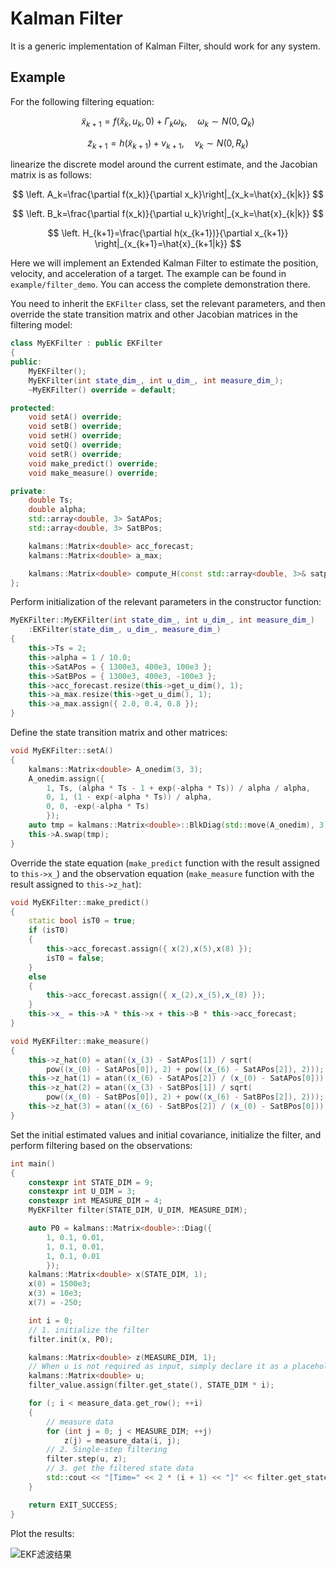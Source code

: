# Kalman Filter
It is a generic implementation of Kalman Filter, should work for any system.

## Example

For the following filtering equation:

```math
\tilde{x}_{k+1}=f\left(\hat{x}_k, u_k, 0\right)+\Gamma_k\omega_k,\quad\omega_k\sim N(0,Q_k)
```

```math
\tilde{z}_{k+1}=h\left(\tilde{x}_{k+1}\right)+v_{k+1},\quad v_k\sim N(0,R_k)
```

linearize the discrete model around the current estimate, and the Jacobian matrix is as follows:

$$ \left. A_k=\frac{\partial f(x_k)}{\partial x_k}\right|_{x_k=\hat{x}_{k|k}} $$ 

$$ \left. B_k=\frac{\partial f(x_k)}{\partial u_k}\right|_{x_k=\hat{x}_{k|k}} $$ 

$$ \left. H_{k+1}=\frac{\partial h(x_{k+1})}{\partial x_{k+1}} \right|_{x_{k+1}=\hat{x}_{k+1|k}} $$ 

Here we will implement an Extended Kalman Filter to estimate the position, velocity, and acceleration of a target. The example can be found in `example/filter_demo`. You can access the complete demonstration there.

You need to inherit the `EKFilter` class, set the relevant parameters, and then override the state transition matrix and other Jacobian matrices in the filtering model:

```cpp
class MyEKFilter : public EKFilter
{
public:
    MyEKFilter();
    MyEKFilter(int state_dim_, int u_dim_, int measure_dim_);
    ~MyEKFilter() override = default;

protected:
    void setA() override;
    void setB() override;
    void setH() override;
    void setQ() override;
    void setR() override;
    void make_predict() override;
    void make_measure() override;

private:
    double Ts;
    double alpha;
    std::array<double, 3> SatAPos;
    std::array<double, 3> SatBPos;

    kalmans::Matrix<double> acc_forecast;
    kalmans::Matrix<double> a_max;

    kalmans::Matrix<double> compute_H(const std::array<double, 3>& satpos);
};
```

Perform initialization of the relevant parameters in the constructor function:

```cpp
MyEKFilter::MyEKFilter(int state_dim_, int u_dim_, int measure_dim_)
    :EKFilter(state_dim_, u_dim_, measure_dim_)
{
    this->Ts = 2;
    this->alpha = 1 / 10.0;
    this->SatAPos = { 1300e3, 400e3, 100e3 };
    this->SatBPos = { 1300e3, 400e3, -100e3 };
    this->acc_forecast.resize(this->get_u_dim(), 1);
    this->a_max.resize(this->get_u_dim(), 1);
    this->a_max.assign({ 2.0, 0.4, 0.8 });
}
```

Define the state transition matrix and other matrices:

```cpp
void MyEKFilter::setA()
{
    kalmans::Matrix<double> A_onedim(3, 3);
    A_onedim.assign({
        1, Ts, (alpha * Ts - 1 + exp(-alpha * Ts)) / alpha / alpha,
        0, 1, (1 - exp(-alpha * Ts)) / alpha,
        0, 0, -exp(-alpha * Ts)
        });
    auto tmp = kalmans::Matrix<double>::BlkDiag(std::move(A_onedim), 3);
    this->A.swap(tmp);
}
```

Override the state equation (`make_predict` function with the result assigned to `this->x_`) and the observation equation (`make_measure` function with the result assigned to `this->z_hat`):

```cpp
void MyEKFilter::make_predict()
{
    static bool isT0 = true;
    if (isT0)
    {
        this->acc_forecast.assign({ x(2),x(5),x(8) });
        isT0 = false;
    }
    else
    {
        this->acc_forecast.assign({ x_(2),x_(5),x_(8) });
    }
    this->x_ = this->A * this->x + this->B * this->acc_forecast;
}

void MyEKFilter::make_measure()
{
    this->z_hat(0) = atan((x_(3) - SatAPos[1]) / sqrt(
        pow((x_(0) - SatAPos[0]), 2) + pow((x_(6) - SatAPos[2]), 2)));
    this->z_hat(1) = atan((x_(6) - SatAPos[2]) / (x_(0) - SatAPos[0]));
    this->z_hat(2) = atan((x_(3) - SatBPos[1]) / sqrt(
        pow((x_(0) - SatBPos[0]), 2) + pow((x_(6) - SatBPos[2]), 2)));
    this->z_hat(3) = atan((x_(6) - SatBPos[2]) / (x_(0) - SatBPos[0]));
}
```

Set the initial estimated values and initial covariance, initialize the filter, and perform filtering based on the observations:

```cpp
int main()
{
    constexpr int STATE_DIM = 9;
    constexpr int U_DIM = 3;
    constexpr int MEASURE_DIM = 4;
    MyEKFilter filter(STATE_DIM, U_DIM, MEASURE_DIM);

    auto P0 = kalmans::Matrix<double>::Diag({
        1, 0.1, 0.01,
        1, 0.1, 0.01,
        1, 0.1, 0.01
        });
    kalmans::Matrix<double> x(STATE_DIM, 1);
    x(0) = 1500e3;
    x(3) = 10e3;
    x(7) = -250;

    int i = 0;
    // 1. initialize the filter
    filter.init(x, P0);

    kalmans::Matrix<double> z(MEASURE_DIM, 1);
    // When u is not required as input, simply declare it as a placeholder parameter
    kalmans::Matrix<double> u;
    filter_value.assign(filter.get_state(), STATE_DIM * i);

    for (; i < measure_data.get_row(); ++i)
    {
		// measure data
        for (int j = 0; j < MEASURE_DIM; ++j)
            z(j) = measure_data(i, j);
		// 2. Single-step filtering
        filter.step(u, z);
        // 3. get the filtered state data
        std::cout << "[Time=" << 2 * (i + 1) << "]" << filter.get_state().transpose() << '\n';
    }

    return EXIT_SUCCESS;
}
```

Plot the results:

![EKF滤波结果](https://cdn.jsdelivr.net/gh/Sirius0v0/image_store/blog/20230805153247.png)
